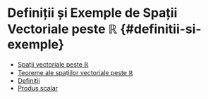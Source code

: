 # Definiții și Exemple de Spații Vectoriale peste ℝ {#definitii-si-exemple}

- [Spații vectoriale peste ℝ](./spatii-vectoriale-peste-r.md)
- [Teoreme ale spațiilor vectoriale peste ℝ](./teoreme-spatii-vectoriale-peste-r.md)
- [Definiții](./definitii.md)
- [Produs scalar](./produs-scalar.md)
